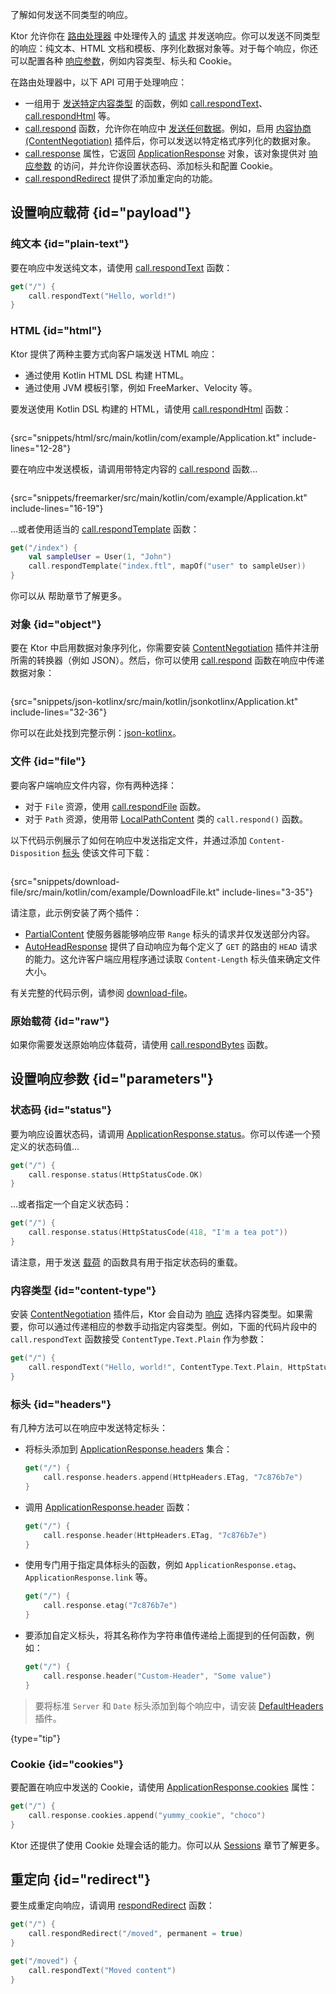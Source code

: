 [//]: # (title: 发送响应)

<show-structure for="chapter" depth="2"/>

<link-summary>了解如何发送不同类型的响应。</link-summary>

Ktor 允许你在 [路由处理器](server-routing.md#define_route) 中处理传入的 [请求](server-requests.md) 并发送响应。你可以发送不同类型的响应：纯文本、HTML 文档和模板、序列化数据对象等。对于每个响应，你还可以配置各种 [响应参数](#parameters)，例如内容类型、标头和 Cookie。

在路由处理器中，以下 API 可用于处理响应：
* 一组用于 [发送特定内容类型](#payload) 的函数，例如 [call.respondText](https://api.ktor.io/ktor-server/ktor-server-core/io.ktor.server.response/respond-text.html)、[call.respondHtml](https://api.ktor.io/ktor-server/ktor-server-plugins/ktor-server-html-builder/io.ktor.server.html/respond-html.html) 等。
* [call.respond](https://api.ktor.io/ktor-server/ktor-server-core/io.ktor.server.response/respond.html) 函数，允许你在响应中 [发送任何数据](#payload)。例如，启用 [内容协商 (ContentNegotiation)](server-serialization.md) 插件后，你可以发送以特定格式序列化的数据对象。
* [call.response](https://api.ktor.io/ktor-server/ktor-server-core/io.ktor.server.application/-application-call/response.html) 属性，它返回 [ApplicationResponse](https://api.ktor.io/ktor-server/ktor-server-core/io.ktor.server.response/-application-response/index.html) 对象，该对象提供对 [响应参数](#parameters) 的访问，并允许你设置状态码、添加标头和配置 Cookie。
* [call.respondRedirect](https://api.ktor.io/ktor-server/ktor-server-core/io.ktor.server.response/respond-redirect.html) 提供了添加重定向的功能。

## 设置响应载荷 {id="payload"}
### 纯文本 {id="plain-text"}
要在响应中发送纯文本，请使用 [call.respondText](https://api.ktor.io/ktor-server/ktor-server-core/io.ktor.server.response/respond-text.html) 函数：
```kotlin
get("/") {
    call.respondText("Hello, world!")
}
```

### HTML {id="html"}
Ktor 提供了两种主要方式向客户端发送 HTML 响应：
* 通过使用 Kotlin HTML DSL 构建 HTML。
* 通过使用 JVM 模板引擎，例如 FreeMarker、Velocity 等。

要发送使用 Kotlin DSL 构建的 HTML，请使用 [call.respondHtml](https://api.ktor.io/ktor-server/ktor-server-plugins/ktor-server-html-builder/io.ktor.server.html/respond-html.html) 函数：
```kotlin
```
{src="snippets/html/src/main/kotlin/com/example/Application.kt" include-lines="12-28"}

要在响应中发送模板，请调用带特定内容的 [call.respond](https://api.ktor.io/ktor-server/ktor-server-core/io.ktor.server.response/respond.html) 函数...
```kotlin
```
{src="snippets/freemarker/src/main/kotlin/com/example/Application.kt" include-lines="16-19"}

...或者使用适当的 [call.respondTemplate](https://api.ktor.io/ktor-server/ktor-server-plugins/ktor-server-freemarker/io.ktor.server.freemarker/respond-template.html) 函数：
```kotlin
get("/index") {
    val sampleUser = User(1, "John")
    call.respondTemplate("index.ftl", mapOf("user" to sampleUser))
}
```
你可以从 [](server-templating.md) 帮助章节了解更多。

### 对象 {id="object"}
要在 Ktor 中启用数据对象序列化，你需要安装 [ContentNegotiation](server-serialization.md) 插件并注册所需的转换器（例如 JSON）。然后，你可以使用 [call.respond](https://api.ktor.io/ktor-server/ktor-server-core/io.ktor.server.response/respond.html) 函数在响应中传递数据对象：

```kotlin
```
{src="snippets/json-kotlinx/src/main/kotlin/jsonkotlinx/Application.kt" include-lines="32-36"}

你可以在此处找到完整示例：[json-kotlinx](https://github.com/ktorio/ktor-documentation/tree/%ktor_version%/codeSnippets/snippets/json-kotlinx)。

[//]: # (TODO: Check link for LocalPathFile)

### 文件 {id="file"}

要向客户端响应文件内容，你有两种选择：

- 对于 `File` 资源，使用 [call.respondFile](https://api.ktor.io/ktor-server/ktor-server-core/io.ktor.server.response/respond-file.html) 函数。
- 对于 `Path` 资源，使用带 [LocalPathContent](https://api.ktor.io/ktor-server/ktor-server-core/io.ktor.server.http.content/-local-path-content/index.html) 类的 `call.respond()` 函数。

以下代码示例展示了如何在响应中发送指定文件，并通过添加 `Content-Disposition` [标头](#headers) 使该文件可下载：

```kotlin
```
{src="snippets/download-file/src/main/kotlin/com/example/DownloadFile.kt" include-lines="3-35"}

请注意，此示例安装了两个插件：
- [PartialContent](server-partial-content.md) 使服务器能够响应带 `Range` 标头的请求并仅发送部分内容。
- [AutoHeadResponse](server-autoheadresponse.md) 提供了自动响应为每个定义了 `GET` 的路由的 `HEAD` 请求的能力。这允许客户端应用程序通过读取 `Content-Length` 标头值来确定文件大小。

有关完整的代码示例，请参阅 [download-file](https://github.com/ktorio/ktor-documentation/tree/%ktor_version%/codeSnippets/snippets/download-file)。

### 原始载荷 {id="raw"}
如果你需要发送原始响应体载荷，请使用 [call.respondBytes](https://api.ktor.io/ktor-server/ktor-server-core/io.ktor.server.response/respond-bytes.html) 函数。

## 设置响应参数 {id="parameters"}
### 状态码 {id="status"}
要为响应设置状态码，请调用 [ApplicationResponse.status](https://api.ktor.io/ktor-server/ktor-server-core/io.ktor.server.response/-application-response/status.html)。你可以传递一个预定义的状态码值...
```kotlin
get("/") {
    call.response.status(HttpStatusCode.OK)
}
```
...或者指定一个自定义状态码：
```kotlin
get("/") {
    call.response.status(HttpStatusCode(418, "I'm a tea pot"))
}
```

请注意，用于发送 [载荷](#payload) 的函数具有用于指定状态码的重载。

### 内容类型 {id="content-type"}
安装 [ContentNegotiation](server-serialization.md) 插件后，Ktor 会自动为 [响应](#payload) 选择内容类型。如果需要，你可以通过传递相应的参数手动指定内容类型。例如，下面的代码片段中的 `call.respondText` 函数接受 `ContentType.Text.Plain` 作为参数：
```kotlin
get("/") {
    call.respondText("Hello, world!", ContentType.Text.Plain, HttpStatusCode.OK)
}
```

### 标头 {id="headers"}
有几种方法可以在响应中发送特定标头：
* 将标头添加到 [ApplicationResponse.headers](https://api.ktor.io/ktor-server/ktor-server-core/io.ktor.server.response/-application-response/headers.html) 集合：
   ```kotlin
   get("/") {
       call.response.headers.append(HttpHeaders.ETag, "7c876b7e")
   }
   ```
  
* 调用 [ApplicationResponse.header](https://api.ktor.io/ktor-server/ktor-server-core/io.ktor.server.response/header.html) 函数：
   ```kotlin
   get("/") {
       call.response.header(HttpHeaders.ETag, "7c876b7e")
   }
   ```
  
* 使用专门用于指定具体标头的函数，例如 `ApplicationResponse.etag`、`ApplicationResponse.link` 等。
   ```kotlin
   get("/") {
       call.response.etag("7c876b7e")
   }
   ```
  
* 要添加自定义标头，将其名称作为字符串值传递给上面提到的任何函数，例如：
   ```kotlin
   get("/") {
       call.response.header("Custom-Header", "Some value")
   }
   ```

> 要将标准 `Server` 和 `Date` 标头添加到每个响应中，请安装 [DefaultHeaders](server-default-headers.md) 插件。
>
{type="tip"}

### Cookie {id="cookies"}
要配置在响应中发送的 Cookie，请使用 [ApplicationResponse.cookies](https://api.ktor.io/ktor-server/ktor-server-core/io.ktor.server.response/-application-response/cookies.html) 属性：
```kotlin
get("/") {
    call.response.cookies.append("yummy_cookie", "choco")
}
```
Ktor 还提供了使用 Cookie 处理会话的能力。你可以从 [Sessions](server-sessions.md) 章节了解更多。

## 重定向 {id="redirect"}
要生成重定向响应，请调用 [respondRedirect](https://api.ktor.io/ktor-server/ktor-server-core/io.ktor.server.response/respond-redirect.html) 函数：
```kotlin
get("/") {
    call.respondRedirect("/moved", permanent = true)
}

get("/moved") {
    call.respondText("Moved content")
}
```